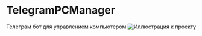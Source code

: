 # TelegramPCManager
Телеграм бот для управлением компьютером
![Иллюстрация к проекту](https://github.com/prethink/TelegramPCManager/bot.png)

